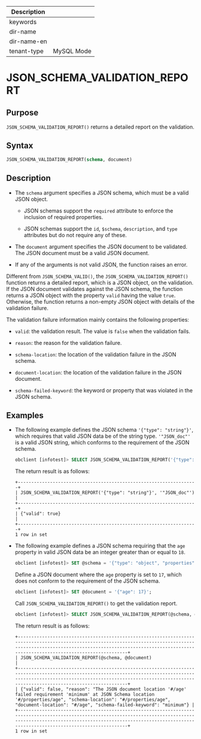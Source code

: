 | Description   |                 |
|---------------|-----------------|
| keywords      |                 |
| dir-name      |                 |
| dir-name-en   |                 |
| tenant-type   | MySQL Mode      |

# JSON_SCHEMA_VALIDATION_REPORT

## Purpose

`JSON_SCHEMA_VALIDATION_REPORT()` returns a detailed report on the validation.

## Syntax

```sql
JSON_SCHEMA_VALIDATION_REPORT(schema, document)
```

## Description

* The `schema` argument specifies a JSON schema, which must be a valid JSON object.

   * JSON schemas support the `required` attribute to enforce the inclusion of required properties.

   * JSON schemas support the `id`, `$schema`, `description`, and `type` attributes but do not require any of these.

* The `document` argument specifies the JSON document to be validated. The JSON document must be a valid JSON document.

* If any of the arguments is not valid JSON, the function raises an error.

Different from `JSON_SCHEMA_VALID()`, the `JSON_SCHEMA_VALIDATION_REPORT()` function returns a detailed report, which is a JSON object, on the validation. If the JSON document validates against the JSON schema, the function returns a JSON object with the property `valid` having the value `true`. Otherwise, the function returns a non-empty JSON object with details of the validation failure.

The validation failure information mainly contains the following properties:

* `valid`: the validation result. The value is `false` when the validation fails.

* `reason`: the reason for the validation failure.

* `schema-location`: the location of the validation failure in the JSON schema.

* `document-location`: the location of the validation failure in the JSON document.

* `schema-failed-keyword`: the keyword or property that was violated in the JSON schema.

## Examples

* The following example defines the JSON schema `'{"type": "string"}'`, which requires that valid JSON data be of the string type. `'"JSON_doc"'` is a valid JSON string, which conforms to the requirement of the JSON schema.

   ```sql
   obclient [infotest]> SELECT JSON_SCHEMA_VALIDATION_REPORT('{"type": "string"}', '"JSON_doc"');
   ```

   The return result is as follows:

   ```shell
   +-------------------------------------------------------------------+
   | JSON_SCHEMA_VALIDATION_REPORT('{"type": "string"}', '"JSON_doc"') |
   +-------------------------------------------------------------------+
   | {"valid": true}                                                   |
   +-------------------------------------------------------------------+
   1 row in set
   ```

* The following example defines a JSON schema requiring that the `age` property in valid JSON data be an integer greater than or equal to `18`.

   ```sql
   obclient [infotest]> SET @schema = '{"type": "object", "properties": {"age": {"type": "integer", "minimum": 18}}, "required": ["age"]}';
   ```

   Define a JSON document where the `age` property is set to `17`, which does not conform to the requirement of the JSON schema.

   ```sql
   obclient [infotest]> SET @document = '{"age": 17}';
   ```

   Call `JSON_SCHEMA_VALIDATION_REPORT()` to get the validation report.

   ```sql
   obclient [infotest]> SELECT JSON_SCHEMA_VALIDATION_REPORT(@schema, @document);
   ```

   The return result is as follows:

   ```shell
   +--------------------------------------------------------------------------------------------------------------------------------------------------------------------------------------------------------------------------------------------------+
   | JSON_SCHEMA_VALIDATION_REPORT(@schema, @document)                                                                                                                                                                                                |
   +--------------------------------------------------------------------------------------------------------------------------------------------------------------------------------------------------------------------------------------------------+
   | {"valid": false, "reason": "The JSON document location '#/age' failed requirement 'minimum' at JSON Schema location '#/properties/age", "schema-location": "#/properties/age", "document-location": "#/age", "schema-failed-keyword": "minimum"} |
   +--------------------------------------------------------------------------------------------------------------------------------------------------------------------------------------------------------------------------------------------------+
   1 row in set
   ```


